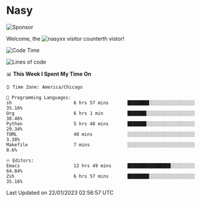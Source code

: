 # Nasy

<!--
<p align="center">
<img height="200" src="https://github-readme-stats.vercel.app/api?username=nasyxx&count_private=true&show_icons=true&theme=dracula&include_all_commits=true"/>
<img height="200" src="https://github-readme-stats.vercel.app/api/top-langs/?username=nasyxx&theme=dracula&hide=html,jupyter+notebook&count_private=true&show_icons=true"/>
</p>

  
----------------
-->

![Sponsor](https://img.shields.io/static/v1.svg?label=Sponsor&message=%E2%9D%A4&logo=GitHub&style=flat&color=pink)
 
Welcome, the ![nasyxx visitor counter](https://count.getloli.com/get/@nasyxx?theme=rule34)th vistor!
 
<!--START_SECTION:waka-->
![Code Time](http://img.shields.io/badge/Code%20Time-3%2C123%20hrs%2052%20mins-blue)

![Lines of code](https://img.shields.io/badge/From%20Hello%20World%20I%27ve%20Written-5%20Million%20lines%20of%20code-blue)

📊 **This Week I Spent My Time On** 

```text
⌚︎ Time Zone: America/Chicago

💬 Programming Languages: 
sh                       6 hrs 57 mins       ████████░░░░░░░░░░░░░░░░░   35.16% 
Org                      6 hrs 1 min         ███████░░░░░░░░░░░░░░░░░░   30.46% 
Python                   5 hrs 48 mins       ███████░░░░░░░░░░░░░░░░░░   29.34% 
TOML                     40 mins             ░░░░░░░░░░░░░░░░░░░░░░░░░   3.38% 
Makefile                 7 mins              ░░░░░░░░░░░░░░░░░░░░░░░░░   0.6%

🔥 Editors: 
Emacs                    12 hrs 49 mins      ████████████████░░░░░░░░░   64.84% 
Zsh                      6 hrs 57 mins       ████████░░░░░░░░░░░░░░░░░   35.16%

```


 Last Updated on 22/01/2023 02:56:57 UTC
<!--END_SECTION:waka-->

<!-- ![visitors](https://visitor-badge.laobi.icu/badge?page_id=nasyxx.nasyxx) -->
